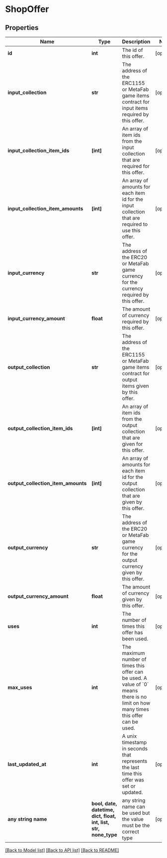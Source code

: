 # ShopOffer


## Properties
Name | Type | Description | Notes
------------ | ------------- | ------------- | -------------
**id** | **int** | The id of this offer. | [optional] 
**input_collection** | **str** | The address of the ERC1155 or MetaFab game items contract for input items required by this offer. | [optional] 
**input_collection_item_ids** | **[int]** | An array of item ids from the input collection that are required for this offer. | [optional] 
**input_collection_item_amounts** | **[int]** | An array of amounts for each item id for the input collection that are required to use this offer. | [optional] 
**input_currency** | **str** | The address of the ERC20 or MetaFab game currency for the currency required by this offer. | [optional] 
**input_currency_amount** | **float** | The amount of currency required by this offer. | [optional] 
**output_collection** | **str** | The address of the ERC1155 or MetaFab game items contract for output items given by this offer. | [optional] 
**output_collection_item_ids** | **[int]** | An array of item ids from the output collection that are given for this offer. | [optional] 
**output_collection_item_amounts** | **[int]** | An array of amounts for each item id for the output collection that are given by this offer. | [optional] 
**output_currency** | **str** | The address of the ERC20 or MetaFab game currency for the output currency given by this offer. | [optional] 
**output_currency_amount** | **float** | The amount of currency given by this offer. | [optional] 
**uses** | **int** | The number of times this offer has been used. | [optional] 
**max_uses** | **int** | The maximum number of times this offer can be used. A value of &#x60;0&#x60; means there is no limit on how many times this offer can be used. | [optional] 
**last_updated_at** | **int** | A unix timestamp in seconds that represents the last time this offer was set or updated. | [optional] 
**any string name** | **bool, date, datetime, dict, float, int, list, str, none_type** | any string name can be used but the value must be the correct type | [optional]

[[Back to Model list]](../README.md#documentation-for-models) [[Back to API list]](../README.md#documentation-for-api-endpoints) [[Back to README]](../README.md)


